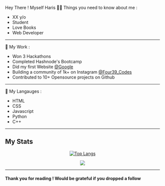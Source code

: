 Hey There ! Myself Haris 👋🏼
Things you need to know about me :
<ul>
    <li>XX y/o</li>
    <li>Student</li>
    <li>Love Books</li>
    <li>Web Developer</li>
</ul>
<hr />

🎉 My Work :

<ul>
    <li>Won 3 Hackathons</li>
    <li>Completed Hashnode's Bootcamp</li>
    <li>Did my first Website <a href="https://www.google.com" target="_blank">@Google</a></li>
    <li>Building a community of 1k+ on Instagram <a href="https://www.instagram.com/Four39_Codes" target="_blank">@Four39_Codes</a></li>
    <li>Contributed to 10+ Opensource projects on Github</li>
</ul>

<hr />

👻 My Langauges :
<ul>
    <li>HTML</li>
    <li>CSS</li>
    <li>Javascript</li>
    <li>Python</li>
    <li>C++</li>
</ul>
<hr/>


<h2>My Stats</h2>
<div align="center">



[![Top Langs](https://github-readme-stats.vercel.app/api/top-langs/?username=four39inc&layout=wide)](https://github.com/anuraghazra/github-readme-stats)


![](https://github-profile-summary-cards.vercel.app/api/cards/profile-details?username=hariseth&theme=vue)


</div>
<hr />

<h4>Thank you for reading ! Would be grateful if you dropped a follow</h4>


